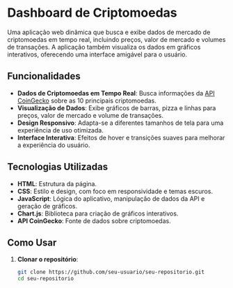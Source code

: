

# Dashboard de Criptomoedas

Uma aplicação web dinâmica que busca e exibe dados de mercado de criptomoedas em tempo real, incluindo preços, valor de mercado e volumes de transações. A aplicação também visualiza os dados em gráficos interativos, oferecendo uma interface amigável para o usuário.

## Funcionalidades

- **Dados de Criptomoedas em Tempo Real**: Busca informações da [API CoinGecko](https://www.coingecko.com/pt/api) sobre as 10 principais criptomoedas.
- **Visualização de Dados**: Exibe gráficos de barras, pizza e linhas para preços, valor de mercado e volume de transações.
- **Design Responsivo**: Adapta-se a diferentes tamanhos de tela para uma experiência de uso otimizada.
- **Interface Interativa**: Efeitos de hover e transições suaves para melhorar a experiência do usuário.

## Tecnologias Utilizadas

- **HTML**: Estrutura da página.
- **CSS**: Estilo e design, com foco em responsividade e temas escuros.
- **JavaScript**: Lógica do aplicativo, manipulação de dados da API e geração de gráficos.
- **Chart.js**: Biblioteca para criação de gráficos interativos.
- **API CoinGecko**: Fonte de dados sobre criptomoedas.

## Como Usar

1. **Clonar o repositório**:
   ```bash
   git clone https://github.com/seu-usuario/seu-repositorio.git
   cd seu-repositorio
